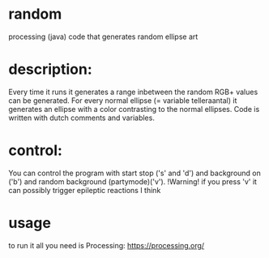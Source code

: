 # random
processing (java) code that generates random ellipse art

# description:
Every time it runs it generates a range inbetween the random RGB+ values can be generated.
For every normal ellipse (= variable telleraantal) it generates an ellipse with a color contrasting to the normal ellipses.
Code is written with dutch comments and variables.

# control:
You can control the program with start stop ('s' and 'd') and background on ('b') and random background (partymode)('v'). 
!Warning! if you press 'v' it can possibly trigger epileptic reactions I think

# usage
to run it all you need is Processing:
https://processing.org/
